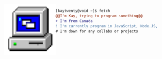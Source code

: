 <img align="left" height="170" src="resources/computer.gif"/>

```diff
[kaytwenty@void ~]$ fetch
@@I'm Kay, trying to program something@@
+ I'm from Canada
! I'm currently program in JavaScript, Node.JS, Python, Java, Go
# I'm down for any collabs or projects
```
